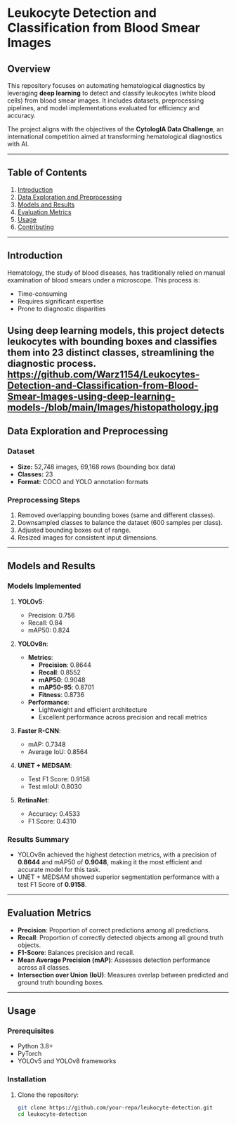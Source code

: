 # Leukocyte Detection and Classification from Blood Smear Images

## Overview
This repository focuses on automating hematological diagnostics by leveraging **deep learning** to detect and classify leukocytes (white blood cells) from blood smear images. It includes datasets, preprocessing pipelines, and model implementations evaluated for efficiency and accuracy.

The project aligns with the objectives of the **CytologIA Data Challenge**, an international competition aimed at transforming hematological diagnostics with AI.

---

## Table of Contents
1. [Introduction](#introduction)
2. [Data Exploration and Preprocessing](#data-exploration-and-preprocessing)
3. [Models and Results](#models-and-results)
4. [Evaluation Metrics](#evaluation-metrics)
5. [Usage](#usage)
6. [Contributing](#contributing)

---

## Introduction
Hematology, the study of blood diseases, has traditionally relied on manual examination of blood smears under a microscope. This process is:
- Time-consuming
- Requires significant expertise
- Prone to diagnostic disparities

Using **deep learning models**, this project detects leukocytes with bounding boxes and classifies them into **23 distinct classes**, streamlining the diagnostic process.
https://github.com/Warz1154/Leukocytes-Detection-and-Classification-from-Blood-Smear-Images-using-deep-learning-models-/blob/main/Images/histopathology.jpg
---

## Data Exploration and Preprocessing

### Dataset
- **Size:** 52,748 images, 69,168 rows (bounding box data)
- **Classes:** 23
- **Format:** COCO and YOLO annotation formats

### Preprocessing Steps
1. Removed overlapping bounding boxes (same and different classes).
2. Downsampled classes to balance the dataset (600 samples per class).
3. Adjusted bounding boxes out of range.
4. Resized images for consistent input dimensions.

---

## Models and Results

### Models Implemented
1. **YOLOv5**:
   - Precision: 0.756
   - Recall: 0.84
   - mAP50: 0.824

2. **YOLOv8n**:
   - **Metrics**:
     - **Precision**: 0.8644
     - **Recall**: 0.8552
     - **mAP50**: 0.9048
     - **mAP50-95**: 0.8701
     - **Fitness**: 0.8736
   - **Performance**:
     - Lightweight and efficient architecture
     - Excellent performance across precision and recall metrics

3. **Faster R-CNN**:
   - mAP: 0.7348
   - Average IoU: 0.8564

4. **UNET + MEDSAM**:
   - Test F1 Score: 0.9158
   - Test mIoU: 0.8030

5. **RetinaNet**:
   - Accuracy: 0.4533
   - F1 Score: 0.4310

### Results Summary
- YOLOv8n achieved the highest detection metrics, with a precision of **0.8644** and mAP50 of **0.9048**, making it the most efficient and accurate model for this task.
- UNET + MEDSAM showed superior segmentation performance with a test F1 Score of **0.9158**.

---

## Evaluation Metrics
- **Precision**: Proportion of correct predictions among all predictions.
- **Recall**: Proportion of correctly detected objects among all ground truth objects.
- **F1-Score**: Balances precision and recall.
- **Mean Average Precision (mAP)**: Assesses detection performance across all classes.
- **Intersection over Union (IoU)**: Measures overlap between predicted and ground truth bounding boxes.

---

## Usage

### Prerequisites
- Python 3.8+
- PyTorch
- YOLOv5 and YOLOv8 frameworks

### Installation
1. Clone the repository:
   ```bash
   git clone https://github.com/your-repo/leukocyte-detection.git
   cd leukocyte-detection
